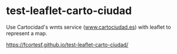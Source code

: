 # test-leaflet-carto-ciudad
Use Cartocidad's wmts service (www.cartociudad.es) with leaflet to represent a map.

https://fcortesf.github.io/test-leaflet-carto-ciudad/
